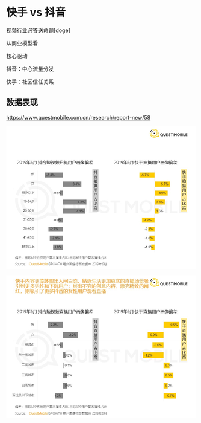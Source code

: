 # 快手 vs 抖音

视频行业必答送命题[doge]



从商业模型看



核心驱动

抖音：中心流量分发

快手：社区信任关系



## 数据表现

https://www.questmobile.com.cn/research/report-new/58

![image-20200713131013601](assets/image-20200713131013601.png)

![image-20200713131348218](assets/image-20200713131348218.png)